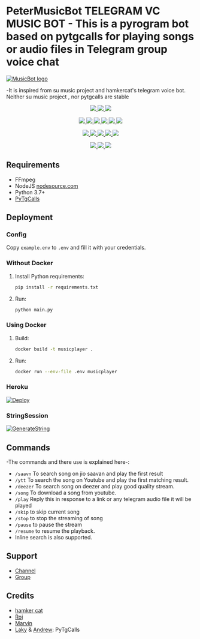 # PeterMusicBot TELEGRAM VC MUSIC BOT - This is a pyrogram bot based on pytgcalls for playing songs or audio files in Telegram group voice chat
[![MusicBot logo](https://telegra.ph/file/accf8bad04684b7687121.jpg)](https://t.me/global_girls_boys_chatting)


-It is inspired from su music project and hamkercat's telegram voice bot.
Neither su music project , nor pytgcalls are stable


<p align="center">
<a href="https://app.codacy.com/gh/utkarsh542/Pitermusicbot?utm_source=github.com&utm_medium=referral&utm_content=utkarsh542/Pitermusicbot&utm_campaign=Badge_Grade_Settings" alt="Codacy Badge">
<img src="https://api.codacy.com/project/badge/Grade/6141417ceaf84545bab6bd671503df51" /> </a>
<a href="https://github.com/utkarsh542/Pitermusicbot" alt="Libraries.io dependency status for GitHub repo"> <img src="https://img.shields.io/librariesio/github/utkarsh542/Pitermusicbot" /> </a>
<a href="http://hits.dwyl.com/utkarsh542/Pitermusicbot" alt="HitCount"> <img src="http://hits.dwyl.com/utkarsh542/Pitermusicbot.svg" /> </a>
</p>
<p align="center">
<a href="https://github.com/utkarsh542/Pitermusicbot" alt="GitHub closed issues"> <img src="https://img.shields.io/github/issues-closed-raw/utkarsh542/Pitermusicbot?style=flat&logo=github&color=success" /> </a>
<a href="https://github.com/utkarsh542/Pitermusicbot" alt="GitHub commit activity"> <img src="https://img.shields.io/github/commit-activity/m/utkarsh542/Pitermusicbot" /> </a>
<a href="https://github.com/utkarsh542/Pitermusicbot/graphs/contributors" alt="GitHub contributors"> <img src="https://img.shields.io/github/contributors/utkarsh542/Pitermusicbot?style=flat&logo=github" /> </a>
<a href="https://github.com/utkarsh542/Pitermusicbot/network/members" alt="GitHub forks"> <img src="https://img.shields.io/github/forks/utkarsh542/Pitermusicbot?label=Forks&logo=github" /> </a>
<a href="https://github.com/utkarsh542/Pitermusicbot" alt="GitHub closed pull requests"> <img src="https://img.shields.io/github/issues-pr-closed-raw/utkarsh542/Pitermusicbot?color=success" /> </a>
<a href="https://github.com/utkarsh542/Pitermusicbot" alt="GitHub issues"> <img src="https://img.shields.io/github/issues-raw/utkarsh542/Pitermusicbot?style=flat&logo=github&color=yellow" /> </a>
</p>
<p align="center">
<a href="https://github.com/utkarsh542/Pitermusicbot" alt="GitHub release (latest by date including pre-releases)"> <img src="https://img.shields.io/github/v/release/utkarsh542/Pitermusicbot?include_prereleases?style=flat&logo=github" /> </a>
<a href="https://www.python.org/" alt="made-with-python"> <img src="https://img.shields.io/badge/Made%20with-Python-1f425f.svg?style=flat&logo=python&color=blue" /> </a>
<a href="https://github.com/utkarsh542/Pitermusicbot" alt="Docker!"> <img src="https://aleen42.github.io/badges/src/docker.svg" /> </a>
<a href="https://github.com/utkarsh542/Pitermusicbot" alt="GitHub repo size"> <img src="https://img.shields.io/github/repo-size/utkarsh542/Pitermusicbot" /> </a>
<a href="https://github.com/utkarsh542/Pitermusicbot/blob/master/LICENSE" alt="GPLv3 license"> <img src="https://img.shields.io/badge/License-GPLv3-blue.svg" /> </a>
</p>
<p align="center">
<a href="https://t.me/AuraUpdates" alt="Telegram!"> <img src="https://aleen42.github.io/badges/src/telegram.svg" /> </a>
<a href="https://github.com/utkarsh542/Pitermusicbot/graphs/commit-activity" alt="Maintenance"> <img src="https://img.shields.io/badge/Maintained%3F-yes-green.svg" /> </a>
<a href="https://makeapullrequest.com" alt="PRs Welcome"> <img src="https://img.shields.io/badge/PRs-welcome-brightgreen.svg?style=flat-square" /> </a>
</p>


## Requirements

- FFmpeg
- NodeJS [nodesource.com](https://nodesource.com/)
- Python 3.7+
- [PyTgCalls](https://github.com/pytgcalls/pytgcalls)

## Deployment

### Config

Copy `example.env` to `.env` and fill it with your credentials.

### Without Docker

1. Install Python requirements:
   ```bash
   pip install -r requirements.txt
   ```
2. Run:
   ```bash
   python main.py
   ```

### Using Docker

1. Build:
   ```bash
   docker build -t musicplayer .
   ```
2. Run:
   ```bash
   docker run --env-file .env musicplayer
   ```

### Heroku
 [![Deploy](https://www.herokucdn.com/deploy/button.svg)](https://heroku.com/deploy?template=https://github.com/utkarsh542/Pitermusicbot.git)

### StringSession

[![GenerateString](https://img.shields.io/badge/repl.it-generateString-yellowgreen)](https://replit.com/@itzgauravv/AuraXVCBot#main.py) 

## Commands
-The commands and there use is explained here-:
- `/saavn` To search song on jio saavan and play the first result 
- `/ytt` To search the song on Youtube and play the first matching result.
- `/deezer` To search song on deezer and play good quality stream.
- `/song` To download a song from youtube.
- `/play` Reply this in response to a link or any telegram audio file it will be played 
- `/skip` to skip current song 
- `/stop` to stop the streaming of song 
- `/pause` to pause the stream 
- `/resume` to resume the playback. 
- Inline search is also supported.


## Support
- [Channel](https://t.me/AuraXNetwork)
- [Group](https://t.me/global_girls_boys_chatting)

## Credits
- [hamker cat](https://github.com/thehamkercat/Telegram_VC_Bot)
- [Roj](https://github.com/rojserbest)
- [Marvin](https://github.com/BlackStoneReborn)
- [Laky](https://github.com/Laky-64) & [Andrew](https://github.com/AndrewLaneX): PyTgCalls

